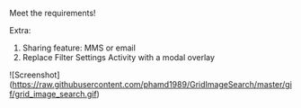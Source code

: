 

Meet the requirements!

Extra:
1. Sharing feature: MMS or email
2. Replace Filter Settings Activity with a modal overlay


![Screenshot] (https://raw.githubusercontent.com/phamd1989/GridImageSearch/master/gif/grid_image_search.gif)
